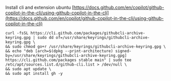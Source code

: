 
Install cli and extension ubuntu
[https://docs.github.com/en/copilot/github-copilot-in-the-cli/using-github-copilot-in-the-cli](https://docs.github.com/en/copilot/github-copilot-in-the-cli/using-github-copilot-in-the-cli)

```
curl -fsSL https://cli.github.com/packages/githubcli-archive-keyring.gpg | sudo dd of=/usr/share/keyrings/githubcli-archive-keyring.gpg \
&& sudo chmod go+r /usr/share/keyrings/githubcli-archive-keyring.gpg \
&& echo "deb [arch=$(dpkg --print-architecture) signed-by=/usr/share/keyrings/githubcli-archive-keyring.gpg] https://cli.github.com/packages stable main" | sudo tee /etc/apt/sources.list.d/github-cli.list > /dev/null \
&& sudo apt update \
&& sudo apt install gh -y
```
